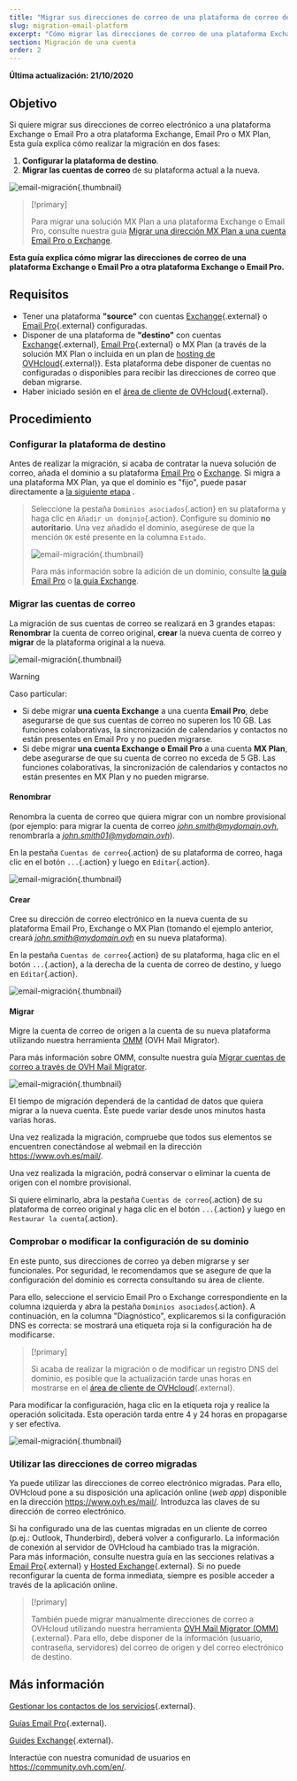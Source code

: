 ```yaml
---
title: "Migrar sus direcciones de correo de una plataforma de correo de OVHcloud a otra"
slug: migration-email-platform
excerpt: "Cómo migrar las direcciones de correo de una plataforma Exchange o Email Pro a otra plataforma Exchange, Email Pro o MX Plan"
section: Migración de una cuenta
order: 2
---
```


**Última actualización: 21/10/2020**

## Objetivo

Si quiere migrar sus direcciones de correo electrónico a una plataforma Exchange o Email Pro a otra plataforma Exchange, Email Pro o MX Plan, Esta guía explica cómo realizar la migración en dos fases:

1. **Configurar la plataforma de destino**.
2. **Migrar las cuentas de correo** de su plataforma actual a la nueva.

![email-migración](images/migration_platform01.gif){.thumbnail}

> [!primary]
>
> Para migrar una solución MX Plan a una plataforma Exchange o Email Pro, consulte nuestra guía [Migrar una dirección MX Plan a una cuenta Email Pro o Exchange](https://docs.ovh.com/es/microsoft-collaborative-solutions/migrar-direccion-correo-en-alojamiento-correo-a-exchange/).
>

**Esta guía explica cómo migrar las direcciones de correo de una plataforma Exchange o Email Pro a otra plataforma Exchange o Email Pro.**

## Requisitos

- Tener una plataforma **"source"** con cuentas [Exchange](https://www.ovh.es/emails/hosted-exchange/){.external} o [Email Pro](https://www.ovh.es/emails/email-pro/){.external} configuradas.
- Disponer de una plataforma de **"destino"** con cuentas [Exchange](https://www.ovh.es/emails/hosted-exchange/){.external}, [Email Pro](https://www.ovh.es/emails/email-pro/){.external} o MX Plan (a través de la solución MX Plan o incluida en un plan de [hosting de OVHcloud](https://www.ovh.es/hosting/){.external}). Esta plataforma debe disponer de cuentas no configuradas o disponibles para recibir las direcciones de correo que deban migrarse.
- Haber iniciado sesión en el [área de cliente de OVHcloud](https://www.ovh.com/auth/?action=gotomanager&from=https://www.ovh.es/&ovhSubsidiary=es){.external}.

## Procedimiento

### Configurar la plataforma de destino

Antes de realizar la migración, si acaba de contratar la nueva solución de correo, añada el dominio a su plataforma [Email Pro](https://docs.ovh.com/es/emails-pro/primera-configuracion/#2-anadir-su-nombre-de-dominio) o [Exchange](https://docs.ovh.com/es/microsoft-collaborative-solutions/anadir-dominio-exchange/). Si migra a una plataforma MX Plan, ya que el dominio es "fijo", puede pasar directamente a [la siguiente etapa](#accountsmigration) .

> Seleccione la pestaña `Dominios asociados`{.action} en su plataforma y haga clic en `Añadir un dominio`{.action}. Configure su dominio **no autoritario**. Una vez añadido el dominio, asegúrese de que la mención `OK` esté presente en la columna `Estado`.
>
> ![email-migración](images/migration_platform02.png){.thumbnail}
>
> Para más información sobre la adición de un dominio, consulte [la guía Email Pro](https://docs.ovh.com/es/emails-pro/primera-configuracion/#2-anadir-su-nombre-de-dominio) o [la guía Exchange](https://docs.ovh.com/es/microsoft-collaborative-solutions/anadir-dominio-exchange/).

### Migrar las cuentas de correo <a name="accountsmigration"></a>

La migración de sus cuentas de correo se realizará en 3 grandes etapas: **Renombrar** la cuenta de correo original, **crear** la nueva cuenta de correo y **migrar** de la plataforma original a la nueva.

![email-migración](images/migration_platform03.gif){.thumbnail}

> [!warning]
>
> Caso particular:
>
> - Si debe migrar **una cuenta Exchange** a una cuenta **Email Pro**, debe asegurarse de que sus cuentas de correo no superen los 10 GB. Las funciones colaborativas, la sincronización de calendarios y contactos no están presentes en Email Pro y no pueden migrarse.
> - Si debe migrar **una cuenta Exchange o Email Pro** a una cuenta **MX Plan**, debe asegurarse de que su cuenta de correo no exceda de 5 GB. Las funciones colaborativas, la sincronización de calendarios y contactos no están presentes en MX Plan y no pueden migrarse.

#### Renombrar

Renombra la cuenta de correo que quiera migrar con un nombre provisional (por ejemplo: para migrar la cuenta de correo *john.smith@mydomain.ovh*, renombrarla a *john.smith01@mydomain.ovh*).

En la pestaña `Cuentas de correo`{.action} de su plataforma de correo, haga clic en el botón `...`{.action} y luego en `Editar`{.action}.

![email-migración](images/migration_platform04.png){.thumbnail}

#### Crear

Cree su dirección de correo electrónico en la nueva cuenta de su plataforma Email Pro, Exchange o MX Plan (tomando el ejemplo anterior, creará *john.smith@mydomain.ovh* en su nueva plataforma).

En la pestaña `Cuentas de correo`{.action} de su plataforma, haga clic en el botón `...`{.action}, a la derecha de la cuenta de correo de destino, y luego en `Editar`{.action}.

![email-migración](images/migration_platform05.png){.thumbnail}

#### Migrar

Migre la cuenta de correo de origen a la cuenta de su nueva plataforma utilizando nuestra herramienta [OMM](https://omm.ovh.net/) (OVH Mail Migrator).

Para más información sobre OMM, consulte nuestra guía [Migrar cuentas de correo a través de OVH Mail Migrator](https://docs.ovh.com/es/microsoft-collaborative-solutions/exchange-migracion-de-cuentas-correo-ovh-mail-migrator/).

![email-migración](images/migration_platform06.png){.thumbnail}

El tiempo de migración dependerá de la cantidad de datos que quiera migrar a la nueva cuenta. Éste puede variar desde unos minutos hasta varias horas.

Una vez realizada la migración, compruebe que todos sus elementos se encuentren conectándose al webmail en la dirección <https://www.ovh.es/mail/>.

Una vez realizada la migración, podrá conservar o eliminar la cuenta de origen con el nombre provisional.

Si quiere eliminarlo, abra la pestaña `Cuentas de correo`{.action} de su plataforma de correo original y haga clic en el botón `...`{.action} y luego en `Restaurar la cuenta`{.action}.

### Comprobar o modificar la configuración de su dominio

En este punto, sus direcciones de correo ya deben migrarse y ser funcionales. Por seguridad, le recomendamos que se asegure de que la configuración del dominio es correcta consultando su área de cliente.

Para ello, seleccione el servicio Email Pro o Exchange correspondiente en la columna izquierda y abra la pestaña `Dominios asociados`{.action}. A continuación, en la columna "Diagnóstico", explicaremos si la configuración DNS es correcta: se mostrará una etiqueta roja si la configuración ha de modificarse.

> [!primary]
>
> Si acaba de realizar la migración o de modificar un registro DNS del dominio, es posible que la actualización tarde unas horas en mostrarse en el [área de cliente de OVHcloud](https://www.ovh.com/auth/?action=gotomanager&from=https://www.ovh.es/&ovhSubsidiary=es){.external}.
>

Para modificar la configuración, haga clic en la etiqueta roja y realice la operación solicitada. Esta operación tarda entre 4 y 24 horas en propagarse y ser efectiva.

![email-migración](images/check_the_dns_records_associated_domains.png){.thumbnail}

### Utilizar las direcciones de correo migradas

Ya puede utilizar las direcciones de correo electrónico migradas. Para ello, OVHcloud pone a su disposición una aplicación online (_web app_) disponible en la dirección <https://www.ovh.es/mail/>. Introduzca las claves de su dirección de correo electrónico.

Si ha configurado una de las cuentas migradas en un cliente de correo (p.ej.: Outlook, Thunderbird), deberá volver a configurarlo. La información de conexión al servidor de OVHcloud ha cambiado tras la migración.
<br>Para más información, consulte nuestra guía en las secciones relativas a [Email Pro](https://docs.ovh.com/es/emails-pro/){.external} y [Hosted Exchange](https://docs.ovh.com/es/microsoft-collaborative-solutions/){.external}. Si no puede reconfigurar la cuenta de forma inmediata, siempre es posible acceder a través de la aplicación online.

> [!primary]
>
> También puede migrar manualmente direcciones de correo a OVHcloud utilizando nuestra herramienta [OVH Mail Migrator (OMM)](https://omm.ovh.net/){.external}. Para ello, debe disponer de la información (usuario, contraseña, servidores) del correo de origen y del correo electrónico de destino.
>

## Más información

[Gestionar los contactos de los servicios](https://docs.ovh.com/es/customer/gestion-de-los-contactos/){.external}.

[Guías Email Pro](https://docs.ovh.com/es/emails-pro/){.external}.

[Guides Exchange](https://docs.ovh.com/es/microsoft-collaborative-solutions/){.external}.

Interactúe con nuestra comunidad de usuarios en <https://community.ovh.com/en/>.
